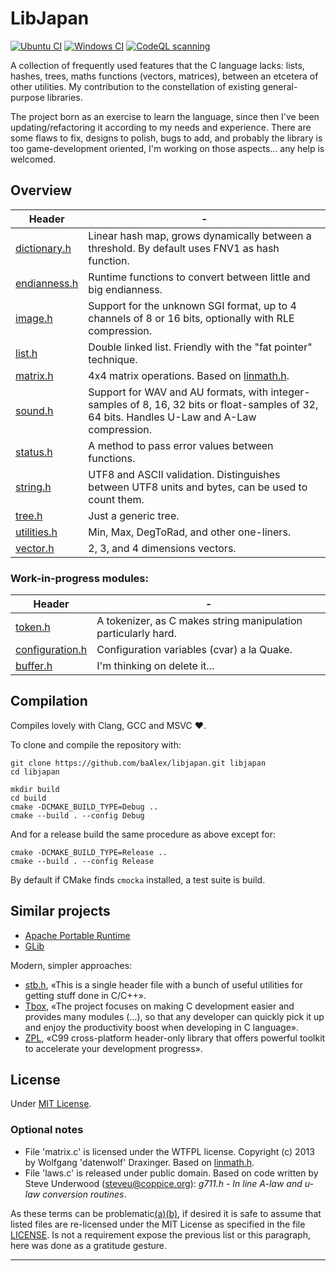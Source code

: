 
LibJapan
========
[![Ubuntu CI](https://github.com/baAlex/libjapan/workflows/Ubuntu/badge.svg)][1]
[![Windows CI](https://github.com/baAlex/libjapan/workflows/Windows/badge.svg)][2]
[![CodeQL scanning](https://github.com/baAlex/libjapan/workflows/CodeQL%20scanning/badge.svg)][3]

A collection of frequently used features that the C language lacks: lists, hashes, trees, maths functions (vectors, matrices), between an etcetera of other utilities. My contribution to the constellation of existing general-purpose libraries.

The project born as an exercise to learn the language, since then I've been updating/refactoring it according to my needs and experience. There are some flaws to fix, designs to polish, bugs to add, and probably the library is too game-development oriented, I'm working on those aspects... any help is welcomed.


Overview
--------
| Header            | -
| ----------------- | -
| [dictionary.h][4] | Linear hash map, grows dynamically between a threshold. By default uses FNV1 as hash function.
| [endianness.h][5] | Runtime functions to convert between little and big endianness.
| [image.h][6]      | Support for the unknown SGI format, up to 4 channels of 8 or 16 bits, optionally with RLE compression.
| [list.h][7]       | Double linked list. Friendly with the "fat pointer" technique.
| [matrix.h][8]     | 4x4 matrix operations. Based on [linmath.h][20].
| [sound.h][9]      | Support for WAV and AU formats, with integer-samples of 8, 16, 32 bits or float-samples of 32, 64 bits. Handles U-Law and A-Law compression.
| [status.h][10]    | A method to pass error values between functions.
| [string.h][11]    | UTF8 and ASCII validation. Distinguishes between UTF8 units and bytes, can be used to count them.
| [tree.h][12]      | Just a generic tree.
| [utilities.h][13] | Min, Max, DegToRad, and other one-liners.
| [vector.h][14]    | 2, 3, and 4 dimensions vectors.


### Work-in-progress modules:
| Header                | -
| --------------------- | -
| [token.h][15]         | A tokenizer, as C makes string manipulation particularly hard.
| [configuration.h][16] | Configuration variables (cvar) a la Quake.
| [buffer.h][17]        | I'm thinking on delete it...


Compilation
-----------
Compiles lovely with Clang, GCC and MSVC ❤️.

To clone and compile the repository with:
```
git clone https://github.com/baAlex/libjapan.git libjapan
cd libjapan

mkdir build
cd build
cmake -DCMAKE_BUILD_TYPE=Debug ..
cmake --build . --config Debug
```

And for a release build the same procedure as above except for:
```
cmake -DCMAKE_BUILD_TYPE=Release ..
cmake --build . --config Release
```

By default if CMake finds `cmocka` installed, a test suite is build.


Similar projects
----------------
- [Apache Portable Runtime](https://apr.apache.org/)
- [GLib](https://developer.gnome.org/glib/stable/)

Modern, simpler approaches:
- [stb.h](https://github.com/nothings/stb/blob/master/stb.h), «This is a single header file with a bunch of useful utilities for getting stuff done in C/C++».
- [Tbox](https://github.com/tboox/tbox), «The project focuses on making C development easier and provides many modules (...), so that any developer can quickly pick it up and enjoy the productivity boost when developing in C language».
- [ZPL](https://github.com/zpl-c/zpl), «C99 cross-platform header-only library that offers powerful toolkit to accelerate your development progress».


License
-------
Under [MIT License](LICENSE).

### Optional notes
- File 'matrix.c' is licensed under the WTFPL license. Copyright (c) 2013 by Wolfgang 'datenwolf' Draxinger. Based on [linmath.h][20].
- File 'laws.c' is released under public domain. Based on code written by Steve Underwood (steveu@coppice.org): *g711.h - In line A-law and u-law conversion routines*.

As these terms can be problematic[(a)][18][(b)][19], if desired it is safe to assume that listed files are re-licensed under the MIT License as specified in the file [LICENSE](LICENSE). Is not a requirement expose the previous list or this paragraph, here was done as a gratitude gesture.

____

[1]: https://github.com/baAlex/libjapan/actions?query=workflow%3AUbuntu
[2]: https://github.com/baAlex/libjapan/actions?query=workflow%3AWindows
[3]: https://github.com/baAlex/libjapan/security/code-scanning
[4]: ./include/japan-dictionary.h
[5]: ./include/japan-endianness.h
[6]: ./include/japan-image.h
[7]: ./include/japan-list.h
[8]: ./include/japan-matrix.h
[9]: ./include/japan-sound.h
[10]: ./include/japan-status.h
[11]: ./include/japan-string.h
[12]: ./include/japan-tree.h
[13]: ./include/japan-utilities.h
[14]: ./include/japan-vector.h
[15]: ./include/japan-token.h
[16]: ./include/japan-configuration.h
[17]: ./include/japan-buffer.h
[18]: https://en.wikipedia.org/wiki/WTFPL#Discussion
[19]: https://en.wikipedia.org/wiki/Public_domain#Dedicating_works_to_the_public_domain
[20]: https://github.com/datenwolf/linmath.h
